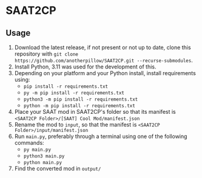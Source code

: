 # SAAT2CP

## Usage

1. Download the latest release, if not present or not up to date, clone this repository with `git clone https://github.com/anotherpillow/SAAT2CP.git --recurse-submodules`.
2. Install Python, 3.11 was used for the development of this.
3. Depending on your platform and your Python install, install requirements using:
    - `pip install -r requirements.txt`
    - `py -m pip install -r requirements.txt`
    - `python3 -m pip install -r requirements.txt`
    - `python -m pip install -r requirements.txt`
4. Place your SAAT mod in SAAT2CP's folder so that its manifest is `<SAAT2CP Folder>/[SAAT] Cool Mod/manifest.json`
5. Rename the mod to `input`, so that the manifest is `<SAAT2CP Folder>/input/manifest.json`
6. Run `main.py`, preferably through a terminal using one of the following commands:
   - `py main.py`
   - `python3 main.py`
   - `python main.py`
7. Find the converted mod in `output/`
